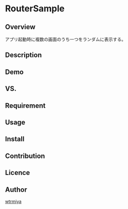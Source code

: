 # RouterSample

## Overview
アプリ起動時に複数の画面のうち一つをランダムに表示する。

## Description

## Demo

## VS. 

## Requirement

## Usage

## Install

## Contribution

## Licence

## Author

[wtrmiya](https://github.com/wtrmiya)
